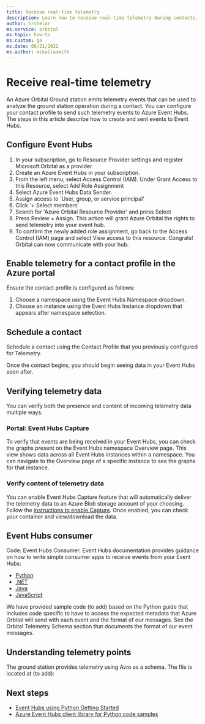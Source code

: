 ```yaml
---
title: Receive real-time telemetry
description: Learn how to receive real-time telemetry during contacts.
author: hrshelar
ms.service: orbital
ms.topic: how-to
ms.custom: ga
ms.date: 06/21/2022
ms.author: mikailasmith
---
```


# Receive real-time telemetry

An Azure Orbital Ground station emits telemetry events that can be used to analyze the ground station operation during a contact. You can configure your contact profile to send such telemetry events to Azure Event Hubs. The steps in this article describe how to create and sent events to Event Hubs.

## Configure Event Hubs

1. In your subscription, go to Resource Provider settings and register Microsoft.Orbital as a provider
1. Create an Azure Event Hubs in your subscription.
1. From the left menu, select Access Control (IAM). Under Grant Access to this Resource, select Add Role Assignment
1. Select Azure Event Hubs Data Sender.
1. Assign access to 'User, group, or service principal'
1. Click '+ Select members'
1. Search for 'Azure Orbital Resource Provider' and press Select
1. Press Review + Assign. This action will grant Azure Orbital the rights to send telemetry into your event hub.
1. To confirm the newly added role assignment, go back to the Access Control (IAM) page and select View access to this resource.
Congrats! Orbital can now communicate with your hub.

## Enable telemetry for a contact profile in the Azure portal

Ensure the contact profile is configured as follows:

1. Choose a namespace using the Event Hubs Namespace dropdown.
1. Choose an instance using the Event Hubs Instance dropdown that appears after namespace selection.

## Schedule a contact

Schedule a contact using the Contact Profile that you previously configured for Telemetry.

Once the contact begins, you should begin seeing data in your Event Hubs soon after.

## Verifying telemetry data

You can verify both the presence and content of incoming telemetry data multiple ways.

### Portal: Event Hubs Capture

To verify that events are being received in your Event Hubs, you can check the graphs present on the Event Hubs namespace Overview page. This view shows data across all Event Hubs instances within a namespace. You can navigate to the Overview page of a specific instance to see the graphs for that instance.

### Verify content of telemetry data

You can enable Event Hubs Capture feature that will automatically deliver the telemetry data to an Azure Blob storage account of your choosing.
Follow the [instructions to enable Capture](/azure/event-hubs/event-hubs-capture-enable-through-portal). Once enabled, you can check your container and view/download the data.

## Event Hubs consumer

Code: Event Hubs Consumer. 
Event Hubs documentation provides guidance on how to write simple consumer apps to receive events from your Event Hubs:
- [Python](/azure/event-hubs/event-hubs-python-get-started-send)
- [.NET](/azure/event-hubs/event-hubs-dotnet-standard-getstarted-send)
- [Java](/azure/event-hubs/event-hubs-java-get-started-send)
- [JavaScript](/azure/event-hubs/event-hubs-node-get-started-send)

We have provided sample code (to add) based on the Python guide that includes code specific to have to access the expected metadata that Azure Orbital will send with each event and the format of our messages. See the Orbital Telemetry Schema section that documents the format of our event messages.

## Understanding telemetry points

The ground station provides telemetry using Avro as a schema. The file is located at (to add): 


## Next steps

- [Event Hubs using Python Getting Started](/azure/event-hubs/event-hubs-python-get-started-send)
- [Azure Event Hubs client library for Python code samples](/azure-sdk-for-python/tree/main/sdk/eventhub/azure-eventhub/samples/async_samples)

